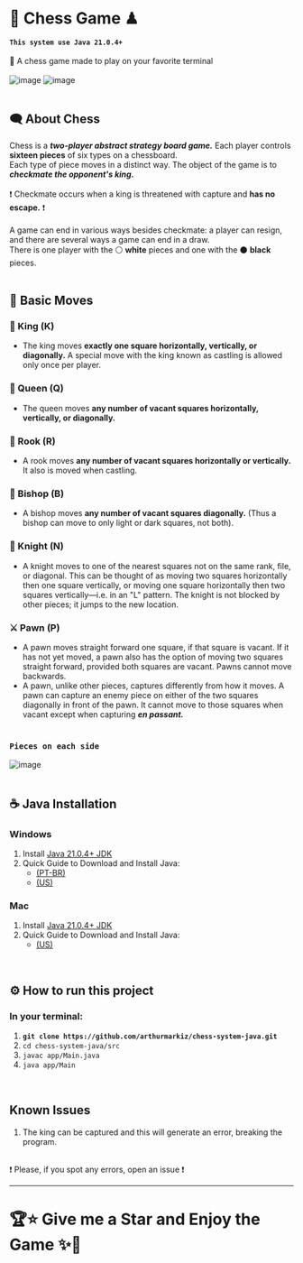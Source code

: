 # 🚩 Chess Game ♟

**`This system use Java 21.0.4+`** <br/><br/>
🎉 A chess game made to play on your favorite terminal <br/><br/>
![image](https://github.com/user-attachments/assets/517c0f41-7941-42c6-a6ab-b656f799ce57)
![image](https://github.com/user-attachments/assets/90ee0984-a091-4fcc-86c0-381dd9d60eb4)
<br/><br/>

## 🗨 About Chess
Chess is a ***two-player abstract strategy board game.*** Each player controls **sixteen pieces** of six types on a chessboard. <br/>
Each type of piece moves in a distinct way. The object of the game is to ***checkmate the opponent's king.*** <br/><br/>
❗ Checkmate occurs when a king is threatened with capture and **has no escape.** ❗ <br/><br/>
A game can end in various ways besides checkmate: a player can resign, and there are several ways a game can end in a draw. <br/>
There is one player with the ⚪ **white** pieces and one with the ⚫ **black** pieces. <br/><br/>

## 🌟 Basic Moves

### 👑 King (K)
- The king moves **exactly one square horizontally, vertically, or diagonally.** A special move with the king known as castling is allowed only once per player.

### 👑 Queen (Q)
- The queen moves **any number of vacant squares horizontally, vertically, or diagonally.**

### 🗼 Rook (R)
- A rook moves **any number of vacant squares horizontally or vertically.** It also is moved when castling.

### 🏹 Bishop (B)
- A bishop moves **any number of vacant squares diagonally.** (Thus a bishop can move to only light or dark squares, not both).

### 🐎 Knight (N)
- A knight moves to one of the nearest squares not on the same rank, file, or diagonal. This can be thought of as moving two squares horizontally then one square vertically, or moving one square horizontally then two squares vertically—i.e. in an "L" pattern. The knight is not blocked by other pieces; it jumps to the new location.

### ⚔ Pawn (P)
- A pawn moves straight forward one square, if that square is vacant. If it has not yet moved, a pawn also has the option of moving two squares straight forward, provided both squares are vacant. Pawns cannot move backwards.
- A pawn, unlike other pieces, captures differently from how it moves. A pawn can capture an enemy piece on either of the two squares diagonally in front of the pawn. It cannot move to those squares when vacant except when capturing ***en passant.*** <br/><br/>

### **`Pieces on each side`** <br/>
![image](https://github.com/user-attachments/assets/c6121556-837a-4c15-a29e-5b01e5645f56)
<br/><br/>

## ☕ Java Installation

### Windows
1. Install [Java 21.0.4+ JDK](https://www.openlogic.com/openjdk-downloads?field_java_parent_version_target_id=828&field_operating_system_target_id=436&field_architecture_target_id=391&field_java_package_target_id=396)
2. Quick Guide to Download and Install Java:
   - [(PT-BR)](https://www.youtube.com/watch?v=cc9UUnPYs0I)
   - [(US)](https://www.youtube.com/watch?v=jPwrWjEwtrw)
   
### Mac
1. Install [Java 21.0.4+ JDK](https://www.openlogic.com/openjdk-downloads?field_java_parent_version_target_id=828&field_operating_system_target_id=431&field_architecture_target_id=391&field_java_package_target_id=396)
2. Quick Guide to Download and Install Java:
   - [(US)](https://www.youtube.com/watch?v=wXotUgqOdh8)

<br/>

## ⚙ How to run this project

### In your terminal:
1. **`git clone https://github.com/arthurmarkiz/chess-system-java.git`**
2. `cd chess-system-java/src`
3. `javac app/Main.java`
4. `java app/Main`

<br/>

## Known Issues
1. The king can be captured and this will generate an error, breaking the program. <br/><br/>

❗ Please, if you spot any errors, open an issue ❗

<hr/>

# 🏆⭐ Give me a Star and Enjoy the Game ✨🎈
